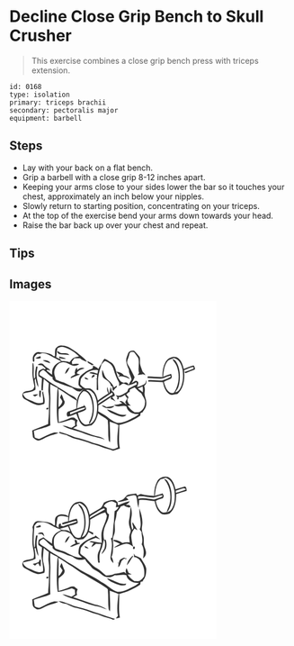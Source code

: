 # Decline Close Grip Bench to Skull Crusher
> This exercise combines a close grip bench press with triceps extension.

``` 
id: 0168 
type: isolation 
primary: triceps brachii 
secondary: pectoralis major 
equipment: barbell 
``` 

## Steps

 - Lay with your back on a flat bench.
 - Grip a barbell with a close grip 8-12 inches apart.
 - Keeping your arms close to your sides lower the bar so it touches your chest, approximately an inch below your nipples.
 - Slowly return to starting position, concentrating on your triceps.
 - At the top of the exercise bend your arms down towards your head.
 - Raise the bar back up over your chest and repeat.

## Tips


## Images

<svg width="368" height="300" viewBox="0 0 276 225" xmlns="http://www.w3.org/2000/svg"><g fill="#FFF"><path d="M0 0h276v225H0V0m61.32 64.08c-.91 3.15-.36 6.51-.54 9.76-.5-.05-1.49-.14-1.98-.18-4.78-5.15-12.53-4.01-18.84-5.23-4.99-1.05-8.89 4.01-8.85 8.57.24 1.49-.57 4.12 1.65 4.22 1.49-1.7-.78-5.36 1.22-7.23 1.03-1.13 2.17-2.16 3.27-3.23 1.02.06 2.05.12 3.07.17 3.65-2.4 8.21-.88 11.79.86 5.64 3.08 11.31 6.13 17.1 8.91-4.17 1.54-8.28 3.94-10.49 7.95-1.96 2.89-1.76 6.51-1.86 9.85-2.54-1.8-4.96-3.75-7.44-5.63.56-.39 1.11-.76 1.67-1.14.85.35 2.54 1.04 3.38 1.38-1.12-3.06-4.65-3.71-6.74-5.88-1.77-1.42-3.05-4.08-5.69-3.69-1.66-.22-3.01.81-4.23 1.76 1.76.24 3.54.34 5.3.61 1.94 1.22 3.51 2.95 5.37 4.28-.5.35-1.01.69-1.52 1.03-1.84-1.93-3.99.35-5.85.92-3.17 1.27-2.7 5.32-2.4 8.06 1.42 1.23 3.1 2.1 4.7 3.08-.23 5.17-.89 10.32-.69 15.51.46.18 1.4.54 1.86.71.41-5.11.49-10.26 1.25-15.35 2.24 1.81 4.37 3.74 6.69 5.45-.16 4.75-1.03 9.56-.07 14.28 1.03 6.29.1 12.66.18 18.98.64 7.09-.87 14.13-.91 21.22-7.02 3.11-14.32 5.52-21.34 8.63.26 3.04.45 6.09.99 9.1 1.7 2.01 4.08 3.44 6.51 4.39 5.17-.4 9.24-4.02 14.01-5.66 4.46-1.9 9.38-2.46 13.73-4.67-1.9-.26-3.82-.53-5.75-.49-6.75 1.7-12.77 5.36-19.06 8.21-2.41 1-4.76-.76-7.01-1.44-.52-2.97-.9-5.96-1.24-8.94 7.16-2.96 15.04-3.88 22-7.35-.62-11.96-.27-23.95.13-35.92-.14-6.3-.58-12.61-.17-18.92 3.26 1.94 6.65 3.65 10.11 5.2-.46 2.25-.86 4.53-.87 6.85-.5 13.17-1.32 26.49.74 39.56 5.96-.28 11.49-2.51 17.13-4.21 1.98-.8 3.81.65 5.64 1.21.13 2.12.3 4.24.5 6.35-1.61 1.13-3.26 2.19-4.92 3.23-4.07-.95-7.9-3.07-12.15-3.08 9.27 5.63 20.29 6.8 30.16 11.03 8.58 3.49 17.87 4.49 26.5 7.78-4.99-4.75-12.28-4.38-18.32-6.84-7.92-2.96-16.02-5.39-23.93-8.37 1.74-.98 3.47-2 5.23-2.96-1.17-2.6-.52-5.22.74-7.62-1.59-1.09-3.15-2.21-4.59-3.49-1.76-.15-3.63-.62-5.25.36-5 2.25-10.14 4.18-15.46 5.52-.16-5.74-.64-11.55.01-17.27 3.27-2.63 8.23-5.27 7.94-10.12-2.04-3.04-2.26-6.83-4.29-9.82a147.8 147.8 0 0 0-1.97 4.47c1.14 1.68 2.41 3.31 3.19 5.2-.6 3.12-2.76 5.59-5.13 7.58-.34-8.15.7-16.33-.34-24.44 8.51 4.85 16.27 10.88 24.77 15.75-.36 3.52-.64 7.06-.53 10.61-3.81 1.64-7.73 3-11.68 4.26-1.6 1.84-1.68 4.79.08 6.57 3.95-.87 7.69-2.5 11.43-4.01 2.36 5.47 3.59 11.99 8.91 15.54 3.34 2.61 7.44.34 11.12.16 5.2-3.88 7.63-10.06 8.97-16.19 3.91 3.66 9.36 5.26 12.95 9.26 1.07 8.95.09 18.02 1.28 26.96.43.63 1.3 1.9 1.73 2.54.68-9.22-.37-18.48-.36-27.71 3.83 1.63 7.95 2.56 11.6 4.61-.85 9.86-2.49 19.82-.65 29.67-2.25.77-4.37 2.51-6.81 2.38-8.82-2.13-17-6.27-25.9-8.11-8.07-3.2-16.4-5.8-24.89-7.68-6.69-2.67-13.45-5.28-20.43-7.12-.12.36-.37 1.09-.49 1.45 3.19.95 6.34 2.13 9.65 2.55 3.39 1.75 6.84 3.42 10.43 4.7 8.15 1.87 16.27 4.04 23.99 7.29 4.03 1.21 8.24 1.91 12.05 3.76 5.09 2.43 10.96 2.67 15.93 5.37 2.96-1.24 6.1-1.96 9.11-3.06-2.24-10.29-.46-20.81-.95-31.23 9.94-2.57 19.57-6.63 28.04-12.47.17-1.22.34-2.43.53-3.64 1.28-.39 2.56-.77 3.85-1.14-.3-.08-.91-.25-1.22-.34 3.08-3.19 5.28-7.36 4.98-11.91.44-4.84-3.13-9.04-2.26-13.89.45-2.98.55-6.03-.68-8.86 2.9-1.56 3.4-4.58 3.14-7.61-.92 1.75-.74 4.42-2.82 5.32-3.06 1.69-6.28 3.23-9.75 3.88.58-2.29 3.18-5.77.46-7.58-2.58-2.24-5.26 1.33-7.62 2.3 1.58-2.45 2.74-5.13 3.92-7.79-2.43-4.8-4.67-9.7-7.49-14.29-1.13-2-2.8-3.99-2.47-6.45.39-2.74 1.74-5.23 2.42-7.9.62-1.67.59-3.93 2.4-4.85 1.81-.08 4.3-.71 5.29 1.33 1.44 2.24 3.21 4.25 4.61 6.5 2.38 6.5-.89 13.56 1.19 20.06-.61.81-1.23 1.61-1.79 2.46 2.33.29 4.63-.31 6.9-.81 1.11.43 2.23.84 3.36 1.24-.83-1.8-2.17-3.25-3.68-4.5-1.32-4.46-3.88-8.7-3.54-13.49-.13-2.36.49-5.11-1.18-7.09-2.04-2.59-4.16-5.16-6.55-7.44-3.1-.32-6.97.32-8.19 3.65-1.26 3.72-3.46 7.64-2.22 11.66.39 3.58 1.94 6.85 3.34 10.13-.32 4.72 3.04 8.54 3.48 13.15-1.47 2.54-2.99 5.04-4.49 7.55 3.88-.77 7.61-2.18 11-4.22.16.96.33 1.93.49 2.9-3.71 1.74-7.31 3.73-11.04 5.42-.89 1.73-1.06 4.17-3.03 5.07-4.32 2.24-8.75 6.31-13.92 3.81.7.95 1.41 1.89 2.13 2.84-.07.71-.2 2.13-.27 2.85 1.88.08 2.48-.9 1.79-2.93 3.23.22 5.99-1.47 8.57-3.19.74 1.73 1.89 3.21 3.28 4.47-1.06 1.7-2 3.47-2.89 5.26.55 1.16 1.09 2.33 1.63 3.5-2.87-1.98-5.25-5.96-9.29-4.58 1.21.93 2.46 1.82 3.73 2.69-3.57 1.18-7.22 2.1-11 2.11 4.59 4.54 11.09-.7 16.45 1.93 1.5 7.45 9.62 11.05 16.62 10.09-4.16 4.27-10.11 5.89-15.1 8.94-4.56 1.77-9.58 3.75-14.53 2.79-4.79-1.98-9.23-4.87-13.11-8.31-3.46-2.87-7.76-4.43-11.45-6.97.14-2.59.23-5.18.3-7.76 5.66-3.58 11.24-7.29 16.8-11.01-.11.62-.32 1.85-.43 2.46 2.46.45 4.47 1.91 6.48 3.29-1.53-1.94-3.11-3.82-4.63-5.75 1.23-.69 2.49-1.35 3.67-2.14-.52-2.53-1.57-5.03-4.15-6-.43-1.9-.89-3.79-1.4-5.66-.67 2.97-1.08 6.02-2.19 8.88-.83-2.85-1.54-5.75-2.25-8.63-1.12 2.95.04 5.87 1.28 8.57-4.85 2.87-9.43 6.17-14.03 9.42-1.18-6.23-3.98-12.72-9.83-15.85-2.37-.76-4.91.11-7.29-.45-1.13-.61-2.18-1.36-3.26-2.05-1.03-.96-2.14-1.85-3-2.97-.29-2.46.48-4.89.72-7.32 4.88-7.69 13.59-13.34 22.98-11.7-.26 1.49-.52 2.97-.76 4.46-3.46-.6-7.79-3.45-10.88-.78 3.36.97 6.82 1.58 10.25 2.24 0 1.8-.03 3.59-.04 5.39-.52.05-1.57.16-2.09.22l1.85.36c-.1 4.75 0 9.51-.17 14.26l1.99.48c.27-6-.84-12.03.25-17.98.52-5.61 2.68-10.78 4.09-16.17 1.62-1.61 2.85-4.27 5.26-4.63 4.87 1.72 9.62 5.44 10.87 10.67 1.83 5.94 3.89 11.87 6.96 17.31 1.16 1.51.33 3.45.41 5.16 1.54-1.08 3.04-2.24 4.74-3.07 2.79-.99 4.87 1.98 7.6 1.91.86-3.22-3.86-4.36-6.03-2.89-2.35-.81-4.8-1.84-5.85-4.29-4.42-5.92-3.54-14.04-7.92-19.97-1.68-2.71-4.89-3.68-7.3-5.56-1.39-1.16-3.06-1.85-4.77-2.35-2.43 2.6-3.22 6.18-5.42 8.94-1.02 1.4-1.79 2.97-2.56 4.52-2.06-2.02-4.71-3.18-7.29-4.38.17 1.92-.08 4.22-2.35 4.67-5.24 1.47-9.53 4.92-13.62 8.37-2.89 2.75-3.05 6.98-3.33 10.69-.58 3.27 2.72 4.89 4.7 6.79-9.09 1.28-16.47-4.77-24.36-8.09-3.68-.9-7.19-2.31-10.63-3.88-.72-3.3-2.31-6.48-2.11-9.92.56-6.58 5.91-14.37 13.3-12.98 4.79.32 8.34 4.21 13.08 4.68 2.5.03 4.8-1.07 7-2.12-3.01-1.45-6.29.17-9.45-.15l-.42-3.27c1.17-1.52 2.35-3.04 3.51-4.57 2.47-.04 4.93-.04 7.4.01 2.53 2.56 6.03 3.55 9.3 4.76-3.29-5.24-8.94-8.2-13.31-12.4-6.13-4.12-12.26-9.56-20.15-9.3-3.59-.57-6.76 1.71-8.72 4.5M34.75 76.04c2.24 1.42 4.79 1.1 7.11.03-.13-.58-.39-1.76-.51-2.35-2.16.89-4.39 1.57-6.6 2.32m173.69 5.42c-3.35 6.13-4.54 13.28-4.17 20.22-6.54-.08-13.06-.7-19.59-.92-.11.49-.33 1.47-.43 1.96 5.6.46 11.22.7 16.84.96 5.01.48 8.93-3.87 13.87-3.82l.54 1.29c-3.63 2.27-7.69 3.84-11.78 5.03-6.12-.08-12.24-1.07-18.38-.52l-.08 2.02c6.57-.45 13.1.63 19.67.67 1.02 6.12 3.33 12.69 8.85 16.15 3.32 1.75 6.99-.35 10.45-.45 8.74-7.9 9.99-20.52 8.8-31.57 3.93-1.53 7.69-3.66 11.88-4.41 1.22.15 1.28 2.68-.1 2.65-3.73 1.59-7.58 2.87-11.39 4.24.58.49 1.15.98 1.74 1.46 4.07-1.97 8.39-3.34 12.53-5.13-.24-1.85-.49-3.81-1.84-5.23-4.59.84-8.78 3.09-13.15 4.68-1.65-5.93-3.59-13.16-9.85-15.75-5.42-1.5-11.79 1.51-14.41 6.47M44.57 79.32c3.04 1.94 6.62 2.71 10 3.83-1.51-3.93-6.39-4.42-10-3.83m66 7.86c-.09-.42-.26-1.26-.34-1.68.66-.07 1.99-.23 2.65-.3-2.74-1.94-5.7-3.57-8.79-4.87 0 3.93 5.48 3.35 6.48 6.85m-79.71-4.23c-.12 3.73.02 7.46-.16 11.19-.37 6.77 1.39 13.4 2.69 19.99-.83 1.5-1.1 3.63-2.93 4.28-3.36 2.02-7.73.84-10.94 3.12-3.61 1.78-2.69 7.79.65 9.37 5.18 2.8 10.26 5.93 15.95 7.59 3.5.97 7.05-.18 10.39-1.18 1.86-5.73-1.23-11.32-1.56-17.02-.46.69-.91 1.39-1.35 2.09 1.35 4.24 1.41 8.68 1.23 13.08-6.8 2.99-13.2-1.91-19.43-4.08-3.63-1.29-6.37-4.12-7.43-7.85 5.59-1.54 11.68-1.75 16.67-5 .56-4.35-.68-8.65-.97-12.97.35-.86.75-1.7 1.2-2.52.46 4.25 1.65 8.41 3.84 12.11-.19-4.82-2.1-9.38-2.24-14.2-.6-4.52.5-8.98 1.05-13.44-.48 0-1.45-.01-1.93-.01-.82 4.67-1.91 9.4-1.06 14.16-.49.72-.99 1.43-1.49 2.14-1.78-6.78.35-13.86-1.18-20.59-.25-.07-.75-.19-1-.26M74.2 97.27c3.38-1.61 4.74-5.65 6.24-8.83-3.63 1.54-5.42 5.19-6.24 8.83m16.39-4.94c-.11-.81-.32-2.43-.42-3.23-2.36 1.62-2.46 4.7-3.13 7.21.19.23.59.7.78.94-.9 2.65-5.84 2.35-6.15 5.87 4.22-1.82 8.42-3.64 12.8-5.06-1.53-.51-3.09-.92-4.63-1.37 1.44-4.45 6.56-5.64 10.56-6.78-3.39-1.6-7.41-.33-9.81 2.42m33.23-.38c-.1 4.02-.89 9.54 3.27 11.91 3.73 2.3 7.85 5.1 8.49 9.83.49.12 1.47.37 1.95.49-.14 2.1-.17 4.26 1.05 6.07 1.07-2.12 2.75-3.78 4.61-5.22.05-.49.16-1.48.22-1.97-1.36.77-2.7 1.58-4.02 2.42-1.74-6.81-9.19-9.59-12.27-15.55-1.12-2.66-1.94-5.44-3.3-7.98m18.87 2.09c1.05 1.99 2.72 3.49 4.57 4.71-.79.81-1.58 1.63-2.36 2.45 5.48-1.91 10.71.86 15.7 2.8-1.53-3.01-4.74-3.99-7.8-4.64-2.01-3.62-6.49-4.3-10.11-5.32m-32.96 8.93c1.21-1.31 4.32-1.8 4.11-3.84-2.54-1.88-4.14 1.71-4.11 3.84m-9.23-1.2c-.15 3.02 2.83 2.91 4.97 3.22-.93-2.02-3.08-2.54-4.97-3.22m-60.67 18.07c.37 3.01-1.2 6.96 1.53 9.19.42-3.09.48-6.22.79-9.32-.77.04-1.54.08-2.32.13m-8.73 5.58c.98.72 1.95 1.44 2.93 2.16 1.46-1.02 2.9-2.07 4.31-3.16-2.45-.03-4.88.32-7.24 1m91.91 13.91c1.77 1.4 3.56 3.08 5.93 3.3 3.81.68 8.73 1.06 11.06-2.75-3.57.59-7.12 1.33-10.72 1.67-1.79-1.49-3.95-2.24-6.27-2.22m-73.82 4.47c0 1.76 2.74 1 2.85-.36.04-1.82-2.74-.98-2.85.36m81.04.76c3.32 4.7 9.22 6.02 14.2 8.22 3.72 1.55 8.81 2.62 11.78-.92-3.56-.03-7.24.22-10.61-1.15-5.17-1.93-9.9-5.01-15.37-6.15z"/><path d="M64.14 63.27c2.7-1.69 6-2.47 9.08-1.39 7.39 2.31 14.21 6.53 19.6 12.09-3.33.98-7.49 1.1-9.71 4.15-1.01 1.18-1.96 2.4-2.9 3.62-3.4-1.17-6.98-1.49-10.56-1.44-.96-1.36-1.95-2.7-2.95-4.02 2.92.63 5.89 1.3 8.91.97-2.96-1.42-6.13-2.34-9.36-2.91.15.76.44 2.28.59 3.04-1.48-.76-2.97-1.5-4.47-2.23 1.02-3.91.41-8.06 1.77-11.88m.03 3.86c-1.07 1.56.95 2.82 1.98 3.75 4.5 1.2 9.29.41 13.87 1.28-2.84-3.58-7.51-1.93-11.42-2.67-1.71-.31-2.68-2.29-4.43-2.36zM210.74 80.82c1.98-2.92 5.79-3.15 8.69-4.71 7.38 1.6 10.5 9.22 11.66 15.9 1.05 7.1.9 14.57-1.63 21.36-1.51 3.71-3.78 7.79-8.13 8.54.34-.58 1.01-1.75 1.35-2.34 3.56-3.88 4.1-9.51 4.64-14.53.58-8.51-.36-17.65-5.46-24.77-.98-1.55-2.75-2.19-4.37-2.82 1.59 3.57 4.73 6.22 5.95 9.99 4.03 10.98 2.98 23.81-3.07 33.86-1.19 2.22-4.4 1.67-6.27.69-4.85-3.04-6.57-8.86-7.99-14.05 3.01-1.89 6.45-2.85 9.6-4.44 1.76-1.81.79-4.25.03-6.27-3.61 1.13-7.13 2.54-10.63 3.97.78-6.98 1.21-14.56 5.63-20.38zM40.28 98.92c-.97-3.63 2.04-5.56 4.83-7.01 4.66 2.59 7.31 7.98 12.53 9.93-.02.54-.08 1.61-.1 2.15 2.53 4.13 7.5 4.94 11.58 6.78 4.97 1.69 9.88 3.55 14.9 5.03 3.14 2.54 6.46 5.55 10.87 4.73 1.31-1.03 2.65-2.03 4.05-2.95-4.28 4.09-7.91 9.07-8.58 15.14-1.79-5.42-8.27-6.44-12.44-9.52-8.82-6.42-18.84-10.96-27.5-17.59-3.14-2.58-6.65-4.64-10.14-6.69zM160.74 118.3c2.12-1 4.18-2.11 6.38-2.93 2.4 2.13 4.26 4.87 7.03 6.58.94.64 2.01 1.23 2.47 2.34 1.75 3.8 5.23 7.17 4.26 11.72.06 5.3-3.12 10.08-7.85 12.34-1.98.23-3.97.09-5.95.06-3.86-2.14-6.91-5.25-9.38-8.87 1.47.05 2.95.08 4.43.1-2.76-1.68-4.61-4.26-4.82-7.55.57-1.25 1.13-2.49 1.67-3.75-1.01-1.23-2.02-2.47-3.02-3.7 1.37-1.18 2.72-2.38 4.09-3.55.04.46.13 1.38.17 1.83.15-1.54.32-3.08.52-4.62zM171.43 116.84c2.11-.92 4.19-1.91 6.27-2.92.47 2.62.53 5.28.28 7.92-2.12-1.75-4.35-3.37-6.55-5zM102.21 118.94c4.17-1.98 8.3 2.05 10.65 5.17 4.45 7.71 4.98 17.2 3.47 25.82-1.06 5.83-3.61 12.46-9.81 14.44 6.1-8.02 6.89-18.74 5.6-28.39-1.13-6.54-3.22-14.17-9.91-17.04z"/><path d="M98.45 120.56c3.82-1.13 7.18 3.02 8.89 6.05 5.15 10.82 5.13 24.48-.93 34.94.03.61.09 1.81.11 2.42-2.4.41-5.18 1.65-7.36-.11-4.75-3.24-6.74-9.2-7.67-14.63 3.57-1.16 7.51-2 10.49-4.37 1.12-3.13-1.62-5.47-3.73-7.26l1.68 2.04c-3.24 1.17-6.44 2.48-9.67 3.69 1.02-7.97 1.47-17.25 8.19-22.77zM122.82 131.77c4.84-3.23 9.57-6.61 14.48-9.73l.45 2.88c-6.64 3.93-13.04 8.26-19.49 12.5-.48-3.08 2.55-4.16 4.56-5.65z"/><path d="M80.89 148.68c6.96-1.89 13.34-5.85 20.57-6.62-.8 1.25-1.87 2.31-3.33 2.72-5.68 2.12-11.43 4.1-16.89 6.79-.08-.73-.26-2.17-.35-2.89z"/></g><g fill="#333"><path d="M61.32 64.08c1.96-2.79 5.13-5.07 8.72-4.5 7.89-.26 14.02 5.18 20.15 9.3 4.37 4.2 10.02 7.16 13.31 12.4-3.27-1.21-6.77-2.2-9.3-4.76-2.47-.05-4.93-.05-7.4-.01-1.16 1.53-2.34 3.05-3.51 4.57l.42 3.27c3.16.32 6.44-1.3 9.45.15-2.2 1.05-4.5 2.15-7 2.12-4.74-.47-8.29-4.36-13.08-4.68-7.39-1.39-12.74 6.4-13.3 12.98-.2 3.44 1.39 6.62 2.11 9.92 3.44 1.57 6.95 2.98 10.63 3.88 7.89 3.32 15.27 9.37 24.36 8.09-1.98-1.9-5.28-3.52-4.7-6.79.28-3.71.44-7.94 3.33-10.69 4.09-3.45 8.38-6.9 13.62-8.37 2.27-.45 2.52-2.75 2.35-4.67 2.58 1.2 5.23 2.36 7.29 4.38.77-1.55 1.54-3.12 2.56-4.52 2.2-2.76 2.99-6.34 5.42-8.94 1.71.5 3.38 1.19 4.77 2.35 2.41 1.88 5.62 2.85 7.3 5.56 4.38 5.93 3.5 14.05 7.92 19.97 1.05 2.45 3.5 3.48 5.85 4.29 2.17-1.47 6.89-.33 6.03 2.89-2.73.07-4.81-2.9-7.6-1.91-1.7.83-3.2 1.99-4.74 3.07-.08-1.71.75-3.65-.41-5.16-3.07-5.44-5.13-11.37-6.96-17.31-1.25-5.23-6-8.95-10.87-10.67-2.41.36-3.64 3.02-5.26 4.63-1.41 5.39-3.57 10.56-4.09 16.17-1.09 5.95.02 11.98-.25 17.98l-1.99-.48c.17-4.75.07-9.51.17-14.26l-1.85-.36c.52-.06 1.57-.17 2.09-.22.01-1.8.04-3.59.04-5.39-3.43-.66-6.89-1.27-10.25-2.24 3.09-2.67 7.42.18 10.88.78.24-1.49.5-2.97.76-4.46-9.39-1.64-18.1 4.01-22.98 11.7-.24 2.43-1.01 4.86-.72 7.32.86 1.12 1.97 2.01 3 2.97 1.08.69 2.13 1.44 3.26 2.05 2.38.56 4.92-.31 7.29.45 5.85 3.13 8.65 9.62 9.83 15.85 4.6-3.25 9.18-6.55 14.03-9.42-1.24-2.7-2.4-5.62-1.28-8.57.71 2.88 1.42 5.78 2.25 8.63 1.11-2.86 1.52-5.91 2.19-8.88.51 1.87.97 3.76 1.4 5.66 2.58.97 3.63 3.47 4.15 6-1.18.79-2.44 1.45-3.67 2.14 1.52 1.93 3.1 3.81 4.63 5.75-2.01-1.38-4.02-2.84-6.48-3.29.11-.61.32-1.84.43-2.46-5.56 3.72-11.14 7.43-16.8 11.01-.07 2.58-.16 5.17-.3 7.76 3.69 2.54 7.99 4.1 11.45 6.97 3.88 3.44 8.32 6.33 13.11 8.31 4.95.96 9.97-1.02 14.53-2.79 4.99-3.05 10.94-4.67 15.1-8.94-7 .96-15.12-2.64-16.62-10.09-5.36-2.63-11.86 2.61-16.45-1.93 3.78-.01 7.43-.93 11-2.11a84.18 84.18 0 0 1-3.73-2.69c4.04-1.38 6.42 2.6 9.29 4.58-.54-1.17-1.08-2.34-1.63-3.5.89-1.79 1.83-3.56 2.89-5.26-1.39-1.26-2.54-2.74-3.28-4.47-2.58 1.72-5.34 3.41-8.57 3.19.69 2.03.09 3.01-1.79 2.93.07-.72.2-2.14.27-2.85-.72-.95-1.43-1.89-2.13-2.84 5.17 2.5 9.6-1.57 13.92-3.81 1.97-.9 2.14-3.34 3.03-5.07 3.73-1.69 7.33-3.68 11.04-5.42-.16-.97-.33-1.94-.49-2.9-3.39 2.04-7.12 3.45-11 4.22 1.5-2.51 3.02-5.01 4.49-7.55-.44-4.61-3.8-8.43-3.48-13.15-1.4-3.28-2.95-6.55-3.34-10.13-1.24-4.02.96-7.94 2.22-11.66 1.22-3.33 5.09-3.97 8.19-3.65 2.39 2.28 4.51 4.85 6.55 7.44 1.67 1.98 1.05 4.73 1.18 7.09-.34 4.79 2.22 9.03 3.54 13.49 1.51 1.25 2.85 2.7 3.68 4.5-1.13-.4-2.25-.81-3.36-1.24-2.27.5-4.57 1.1-6.9.81.56-.85 1.18-1.65 1.79-2.46-2.08-6.5 1.19-13.56-1.19-20.06-1.4-2.25-3.17-4.26-4.61-6.5-.99-2.04-3.48-1.41-5.29-1.33-1.81.92-1.78 3.18-2.4 4.85-.68 2.67-2.03 5.16-2.42 7.9-.33 2.46 1.34 4.45 2.47 6.45 2.82 4.59 5.06 9.49 7.49 14.29-1.18 2.66-2.34 5.34-3.92 7.79 2.36-.97 5.04-4.54 7.62-2.3 2.72 1.81.12 5.29-.46 7.58 3.47-.65 6.69-2.19 9.75-3.88 2.08-.9 1.9-3.57 2.82-5.32.26 3.03-.24 6.05-3.14 7.61 1.23 2.83 1.13 5.88.68 8.86-.87 4.85 2.7 9.05 2.26 13.89.3 4.55-1.9 8.72-4.98 11.91.31.09.92.26 1.22.34-1.29.37-2.57.75-3.85 1.14-.19 1.21-.36 2.42-.53 3.64-8.47 5.84-18.1 9.9-28.04 12.47.49 10.42-1.29 20.94.95 31.23-3.01 1.1-6.15 1.82-9.11 3.06-4.97-2.7-10.84-2.94-15.93-5.37-3.81-1.85-8.02-2.55-12.05-3.76-7.72-3.25-15.84-5.42-23.99-7.29-3.59-1.28-7.04-2.95-10.43-4.7-3.31-.42-6.46-1.6-9.65-2.55.12-.36.37-1.09.49-1.45 6.98 1.84 13.74 4.45 20.43 7.12 8.49 1.88 16.82 4.48 24.89 7.68 8.9 1.84 17.08 5.98 25.9 8.11 2.44.13 4.56-1.61 6.81-2.38-1.84-9.85-.2-19.81.65-29.67-3.65-2.05-7.77-2.98-11.6-4.61-.01 9.23 1.04 18.49.36 27.71-.43-.64-1.3-1.91-1.73-2.54-1.19-8.94-.21-18.01-1.28-26.96-3.59-4-9.04-5.6-12.95-9.26-1.34 6.13-3.77 12.31-8.97 16.19-3.68.18-7.78 2.45-11.12-.16-5.32-3.55-6.55-10.07-8.91-15.54-3.74 1.51-7.48 3.14-11.43 4.01-1.76-1.78-1.68-4.73-.08-6.57 3.95-1.26 7.87-2.62 11.68-4.26-.11-3.55.17-7.09.53-10.61-8.5-4.87-16.26-10.9-24.77-15.75 1.04 8.11 0 16.29.34 24.44 2.37-1.99 4.53-4.46 5.13-7.58-.78-1.89-2.05-3.52-3.19-5.2.63-1.5 1.29-2.99 1.97-4.47 2.03 2.99 2.25 6.78 4.29 9.82.29 4.85-4.67 7.49-7.94 10.12-.65 5.72-.17 11.53-.01 17.27 5.32-1.34 10.46-3.27 15.46-5.52 1.62-.98 3.49-.51 5.25-.36 1.44 1.28 3 2.4 4.59 3.49-1.26 2.4-1.91 5.02-.74 7.62-1.76.96-3.49 1.98-5.23 2.96 7.91 2.98 16.01 5.41 23.93 8.37 6.04 2.46 13.33 2.09 18.32 6.84-8.63-3.29-17.92-4.29-26.5-7.78-9.87-4.23-20.89-5.4-30.16-11.03 4.25.01 8.08 2.13 12.15 3.08 1.66-1.04 3.31-2.1 4.92-3.23-.2-2.11-.37-4.23-.5-6.35-1.83-.56-3.66-2.01-5.64-1.21-5.64 1.7-11.17 3.93-17.13 4.21-2.06-13.07-1.24-26.39-.74-39.56.01-2.32.41-4.6.87-6.85-3.46-1.55-6.85-3.26-10.11-5.2-.41 6.31.03 12.62.17 18.92-.4 11.97-.75 23.96-.13 35.92-6.96 3.47-14.84 4.39-22 7.35.34 2.98.72 5.97 1.24 8.94 2.25.68 4.6 2.44 7.01 1.44 6.29-2.85 12.31-6.51 19.06-8.21 1.93-.04 3.85.23 5.75.49-4.35 2.21-9.27 2.77-13.73 4.67-4.77 1.64-8.84 5.26-14.01 5.66-2.43-.95-4.81-2.38-6.51-4.39-.54-3.01-.73-6.06-.99-9.1 7.02-3.11 14.32-5.52 21.34-8.63.04-7.09 1.55-14.13.91-21.22-.08-6.32.85-12.69-.18-18.98-.96-4.72-.09-9.53.07-14.28-2.32-1.71-4.45-3.64-6.69-5.45-.76 5.09-.84 10.24-1.25 15.35-.46-.17-1.4-.53-1.86-.71-.2-5.19.46-10.34.69-15.51-1.6-.98-3.28-1.85-4.7-3.08-.3-2.74-.77-6.79 2.4-8.06 1.86-.57 4.01-2.85 5.85-.92.51-.34 1.02-.68 1.52-1.03-1.86-1.33-3.43-3.06-5.37-4.28-1.76-.27-3.54-.37-5.3-.61 1.22-.95 2.57-1.98 4.23-1.76 2.64-.39 3.92 2.27 5.69 3.69 2.09 2.17 5.62 2.82 6.74 5.88-.84-.34-2.53-1.03-3.38-1.38-.56.38-1.11.75-1.67 1.14 2.48 1.88 4.9 3.83 7.44 5.63.1-3.34-.1-6.96 1.86-9.85 2.21-4.01 6.32-6.41 10.49-7.95-5.79-2.78-11.46-5.83-17.1-8.91-3.58-1.74-8.14-3.26-11.79-.86-1.02-.05-2.05-.11-3.07-.17-1.1 1.07-2.24 2.1-3.27 3.23-2 1.87.27 5.53-1.22 7.23-2.22-.1-1.41-2.73-1.65-4.22-.04-4.56 3.86-9.62 8.85-8.57 6.31 1.22 14.06.08 18.84 5.23.49.04 1.48.13 1.98.18.18-3.25-.37-6.61.54-9.76m2.82-.81c-1.36 3.82-.75 7.97-1.77 11.88 1.5.73 2.99 1.47 4.47 2.23-.15-.76-.44-2.28-.59-3.04 3.23.57 6.4 1.49 9.36 2.91-3.02.33-5.99-.34-8.91-.97 1 1.32 1.99 2.66 2.95 4.02 3.58-.05 7.16.27 10.56 1.44.94-1.22 1.89-2.44 2.9-3.62 2.22-3.05 6.38-3.17 9.71-4.15-5.39-5.56-12.21-9.78-19.6-12.09-3.08-1.08-6.38-.3-9.08 1.39M40.28 98.92c3.49 2.05 7 4.11 10.14 6.69 8.66 6.63 18.68 11.17 27.5 17.59 4.17 3.08 10.65 4.1 12.44 9.52.67-6.07 4.3-11.05 8.58-15.14-1.4.92-2.74 1.92-4.05 2.95-4.41.82-7.73-2.19-10.87-4.73-5.02-1.48-9.93-3.34-14.9-5.03-4.08-1.84-9.05-2.65-11.58-6.78.02-.54.08-1.61.1-2.15-5.22-1.95-7.87-7.34-12.53-9.93-2.79 1.45-5.8 3.38-4.83 7.01m120.46 19.38c-.2 1.54-.37 3.08-.52 4.62-.04-.45-.13-1.37-.17-1.83-1.37 1.17-2.72 2.37-4.09 3.55 1 1.23 2.01 2.47 3.02 3.7-.54 1.26-1.1 2.5-1.67 3.75.21 3.29 2.06 5.87 4.82 7.55-1.48-.02-2.96-.05-4.43-.1 2.47 3.62 5.52 6.73 9.38 8.87 1.98.03 3.97.17 5.95-.06 4.73-2.26 7.91-7.04 7.85-12.34.97-4.55-2.51-7.92-4.26-11.72-.46-1.11-1.53-1.7-2.47-2.34-2.77-1.71-4.63-4.45-7.03-6.58-2.2.82-4.26 1.93-6.38 2.93m10.69-1.46c2.2 1.63 4.43 3.25 6.55 5 .25-2.64.19-5.3-.28-7.92-2.08 1.01-4.16 2-6.27 2.92m-69.22 2.1c6.69 2.87 8.78 10.5 9.91 17.04 1.29 9.65.5 20.37-5.6 28.39 6.2-1.98 8.75-8.61 9.81-14.44 1.51-8.62.98-18.11-3.47-25.82-2.35-3.12-6.48-7.15-10.65-5.17m-3.76 1.62c-6.72 5.52-7.17 14.8-8.19 22.77 3.23-1.21 6.43-2.52 9.67-3.69l-1.68-2.04c2.11 1.79 4.85 4.13 3.73 7.26-2.98 2.37-6.92 3.21-10.49 4.37.93 5.43 2.92 11.39 7.67 14.63 2.18 1.76 4.96.52 7.36.11-.02-.61-.08-1.81-.11-2.42 6.06-10.46 6.08-24.12.93-34.94-1.71-3.03-5.07-7.18-8.89-6.05m24.37 11.21c-2.01 1.49-5.04 2.57-4.56 5.65 6.45-4.24 12.85-8.57 19.49-12.5l-.45-2.88c-4.91 3.12-9.64 6.5-14.48 9.73m-41.93 16.91c.09.72.27 2.16.35 2.89 5.46-2.69 11.21-4.67 16.89-6.79 1.46-.41 2.53-1.47 3.33-2.72-7.23.77-13.61 4.73-20.57 6.62z"/><path d="M64.17 67.13c1.75.07 2.72 2.05 4.43 2.36 3.91.74 8.58-.91 11.42 2.67-4.58-.87-9.37-.08-13.87-1.28-1.03-.93-3.05-2.19-1.98-3.75zM34.75 76.04c2.21-.75 4.44-1.43 6.6-2.32.12.59.38 1.77.51 2.35-2.32 1.07-4.87 1.39-7.11-.03zM208.44 81.46c2.62-4.96 8.99-7.97 14.41-6.47 6.26 2.59 8.2 9.82 9.85 15.75 4.37-1.59 8.56-3.84 13.15-4.68 1.35 1.42 1.6 3.38 1.84 5.23-4.14 1.79-8.46 3.16-12.53 5.13-.59-.48-1.16-.97-1.74-1.46 3.81-1.37 7.66-2.65 11.39-4.24 1.38.03 1.32-2.5.1-2.65-4.19.75-7.95 2.88-11.88 4.41 1.19 11.05-.06 23.67-8.8 31.57-3.46.1-7.13 2.2-10.45.45-5.52-3.46-7.83-10.03-8.85-16.15-6.57-.04-13.1-1.12-19.67-.67l.08-2.02c6.14-.55 12.26.44 18.38.52 4.09-1.19 8.15-2.76 11.78-5.03l-.54-1.29c-4.94-.05-8.86 4.3-13.87 3.82-5.62-.26-11.24-.5-16.84-.96.1-.49.32-1.47.43-1.96 6.53.22 13.05.84 19.59.92-.37-6.94.82-14.09 4.17-20.22m2.3-.64c-4.42 5.82-4.85 13.4-5.63 20.38 3.5-1.43 7.02-2.84 10.63-3.97.76 2.02 1.73 4.46-.03 6.27-3.15 1.59-6.59 2.55-9.6 4.44 1.42 5.19 3.14 11.01 7.99 14.05 1.87.98 5.08 1.53 6.27-.69 6.05-10.05 7.1-22.88 3.07-33.86-1.22-3.77-4.36-6.42-5.95-9.99 1.62.63 3.39 1.27 4.37 2.82 5.1 7.12 6.04 16.26 5.46 24.77-.54 5.02-1.08 10.65-4.64 14.53-.34.59-1.01 1.76-1.35 2.34 4.35-.75 6.62-4.83 8.13-8.54 2.53-6.79 2.68-14.26 1.63-21.36-1.16-6.68-4.28-14.3-11.66-15.9-2.9 1.56-6.71 1.79-8.69 4.71zM44.57 79.32c3.61-.59 8.49-.1 10 3.83-3.38-1.12-6.96-1.89-10-3.83zM110.57 87.18c-1-3.5-6.48-2.92-6.48-6.85 3.09 1.3 6.05 2.93 8.79 4.87-.66.07-1.99.23-2.65.3.08.42.25 1.26.34 1.68zM30.86 82.95c.25.07.75.19 1 .26 1.53 6.73-.6 13.81 1.18 20.59.5-.71 1-1.42 1.49-2.14-.85-4.76.24-9.49 1.06-14.16.48 0 1.45.01 1.93.01-.55 4.46-1.65 8.92-1.05 13.44.14 4.82 2.05 9.38 2.24 14.2-2.19-3.7-3.38-7.86-3.84-12.11-.45.82-.85 1.66-1.2 2.52.29 4.32 1.53 8.62.97 12.97-4.99 3.25-11.08 3.46-16.67 5 1.06 3.73 3.8 6.56 7.43 7.85 6.23 2.17 12.63 7.07 19.43 4.08.18-4.4.12-8.84-1.23-13.08.44-.7.89-1.4 1.35-2.09.33 5.7 3.42 11.29 1.56 17.02-3.34 1-6.89 2.15-10.39 1.18-5.69-1.66-10.77-4.79-15.95-7.59-3.34-1.58-4.26-7.59-.65-9.37 3.21-2.28 7.58-1.1 10.94-3.12 1.83-.65 2.1-2.78 2.93-4.28-1.3-6.59-3.06-13.22-2.69-19.99.18-3.73.04-7.46.16-11.19zM74.2 97.27c.82-3.64 2.61-7.29 6.24-8.83-1.5 3.18-2.86 7.22-6.24 8.83zM90.59 92.33c2.4-2.75 6.42-4.02 9.81-2.42-4 1.14-9.12 2.33-10.56 6.78 1.54.45 3.1.86 4.63 1.37-4.38 1.42-8.58 3.24-12.8 5.06.31-3.52 5.25-3.22 6.15-5.87-.19-.24-.59-.71-.78-.94.67-2.51.77-5.59 3.13-7.21.1.8.31 2.42.42 3.23zM123.82 91.95c1.36 2.54 2.18 5.32 3.3 7.98 3.08 5.96 10.53 8.74 12.27 15.55 1.32-.84 2.66-1.65 4.02-2.42-.06.49-.17 1.48-.22 1.97-1.86 1.44-3.54 3.1-4.61 5.22-1.22-1.81-1.19-3.97-1.05-6.07-.48-.12-1.46-.37-1.95-.49-.64-4.73-4.76-7.53-8.49-9.83-4.16-2.37-3.37-7.89-3.27-11.91zM142.69 94.04c3.62 1.02 8.1 1.7 10.11 5.32 3.06.65 6.27 1.63 7.8 4.64-4.99-1.94-10.22-4.71-15.7-2.8.78-.82 1.57-1.64 2.36-2.45-1.85-1.22-3.52-2.72-4.57-4.71zM109.73 102.97c-.03-2.13 1.57-5.72 4.11-3.84.21 2.04-2.9 2.53-4.11 3.84zM100.5 101.77c1.89.68 4.04 1.2 4.97 3.22-2.14-.31-5.12-.2-4.97-3.22z"/><path d="M39.83 119.84c.78-.05 1.55-.09 2.32-.13-.31 3.1-.37 6.23-.79 9.32-2.73-2.23-1.16-6.18-1.53-9.19zM31.1 125.42c2.36-.68 4.79-1.03 7.24-1-1.41 1.09-2.85 2.14-4.31 3.16-.98-.72-1.95-1.44-2.93-2.16zM123.01 139.33c2.32-.02 4.48.73 6.27 2.22 3.6-.34 7.15-1.08 10.72-1.67-2.33 3.81-7.25 3.43-11.06 2.75-2.37-.22-4.16-1.9-5.93-3.3zM49.19 143.8c.11-1.34 2.89-2.18 2.85-.36-.11 1.36-2.85 2.12-2.85.36zM130.23 144.56c5.47 1.14 10.2 4.22 15.37 6.15 3.37 1.37 7.05 1.12 10.61 1.15-2.97 3.54-8.06 2.47-11.78.92-4.98-2.2-10.88-3.52-14.2-8.22z"/></g></svg>
<svg width="368" height="300" viewBox="0 0 276 225" xmlns="http://www.w3.org/2000/svg"><g fill="#FFF"><path d="M0 0h276v225H0V0m197.32 15.37c-3.29 5.93-4.4 12.88-4.08 19.59-5.62-.45-11.27-.86-16.75-2.3-2.06-.65-3.85.91-5.64 1.65-.59-.85-1.19-1.7-1.78-2.55-3.65.61-7.37.85-10.99 1.6-3.28 1.51-4.36 5.79-7.96 6.75-1.94.77-3.92 1.46-5.78 2.42 5.07.68 9.83-1.26 14.61-2.56-1.15-1.09-2.34-2.14-3.52-3.19 3.22-2.01 7.05-2.42 10.71-3.08.63.17 1.9.53 2.54.7 2.68 5.28 1.11 11.44 4.06 16.67-.1-.71-.29-2.13-.39-2.85.59-2.51.6-5.11.63-7.68 6.98-1.25 13.93.74 20.88 1.27 1.14 6.46 3.57 13.33 9.29 17.11 3.32 1.29 7.14.44 10.46-.43 7.72-6.19 8.83-16.78 9-25.99 4.59-1.7 9.33-2.95 13.99-4.43-.17-2.06-.22-4.71-2.43-5.67-4.22 1.03-8.28 2.63-12.51 3.63-1.71-6.15-3.77-13.53-10.11-16.39-5.22-1.48-11.67.74-14.23 5.73M126 43.92c-1.46 2.8-2.37 6.3-5.46 7.78-4.64 2.52-9.13 5.28-13.56 8.14-1.26-6.2-3.75-12.78-9.39-16.25-3.24-1.87-7.09-.82-10.26.62-5.89 3.78-7.88 11.04-8.72 17.58-5.26-2.9-13.13-3.79-16.98 1.79-1.51 3.14-.55 6.86-.84 10.24-.49-.05-1.47-.14-1.96-.19-3.2-3.63-8.32-4-12.81-4.49-2.89-.19-5.76-1.04-8.65-.66-4.04.44-5.57 4.92-6.65 8.24 1.23 3.7.05 7.48.09 11.25.04 4.69-.53 9.43.28 14.09.67 5.21 2.76 10.48 1.07 15.72-3.77 2.07-8.25 1.68-12.09 3.36-4.08 1.57-3.57 7.93.01 9.72 5.2 2.83 10.31 5.97 16.03 7.64 3.52 1 7.09-.19 10.45-1.19 2.17-6.88-2.56-13.41-1.83-20.28.31-4.3.46-8.61 1.14-12.87 2.19 1.81 4.3 3.73 6.61 5.39-.15 4.77-.97 9.58-.04 14.32 1.03 6.28.11 12.65.18 18.97.61 7.09-.86 14.13-.92 21.22-7 3.14-14.32 5.51-21.32 8.65.71 4.07-.67 9.75 4.05 11.74 4.1 3.69 9.17.03 13.15-1.93 5.55-3.29 12.2-3.75 17.87-6.7-1.85-.22-3.71-.5-5.57-.44-6.76 1.68-12.77 5.33-19.05 8.2-2.41 1.01-4.76-.76-7.02-1.43-.53-2.96-.89-5.95-1.23-8.94 7.16-2.92 15-3.92 21.98-7.32-.59-11.96-.28-23.94.15-35.9-.14-6.32-.59-12.63-.2-18.95 3.29 1.92 6.69 3.62 10.13 5.26-.44 2.2-.84 4.42-.88 6.68-.55 13.2-1.3 26.56.71 39.68 6.51-.35 12.54-2.9 18.72-4.7 1.35.59 2.69 1.17 4.04 1.75.16 2.09.33 4.19.54 6.28-1.62 1.11-3.28 2.17-4.95 3.21-4.08-1.02-7.94-3.02-12.21-3.17 4.94 3.08 10.49 5.01 16.11 6.42 10.53 2.91 20.5 7.73 31.33 9.61 4.17.84 8.01 2.76 12.1 3.88-5.04-3.23-10.62-5.49-16.54-6.48-9.56-2.97-18.97-6.43-28.45-9.69 1.74-1.02 3.46-2.07 5.21-3.08-1.32-2.57-.4-5.18.73-7.57-1.58-1.09-3.16-2.18-4.59-3.46-1.81-.18-3.71-.61-5.37.39-4.97 2.21-10.06 4.15-15.35 5.48-.17-5.72-.62-11.5 0-17.2 3.22-2.68 8.35-5.35 7.89-10.19-1.68-3.19-2.63-6.66-4.06-9.95-.78 1.51-1.5 3.04-2.21 4.59 1.21 1.74 2.37 3.52 3.5 5.31-1.25 2.85-2.89 5.53-5.32 7.53-.46-8.15.72-16.34-.4-24.45 6.54 3.49 12.3 8.21 18.71 11.92 5.42 3.69 10.5 7.9 16.5 10.67 9.45 6.36 19.89 11.08 29.16 17.7.86.68 1.85 1.45 1.79 2.68.8 8.63.02 17.35 1.13 25.95.43.65 1.28 1.93 1.71 2.57.77-9.19-.37-18.42-.31-27.64 4.11 1.44 8.27 2.76 12.16 4.74 5.08-1.88 10.49-2.9 15.32-5.42 4.44-2.32 9.15-4.24 13.16-7.3.2-1.24.41-2.48.63-3.72 1.23-.37 2.47-.73 3.71-1.09-.27-.08-.82-.24-1.09-.33 4.24-4.14 4.9-10.35 4.9-15.97-.84-5.26-4.62-9.27-7-13.85-2.48-1.51-5.1-2.83-7.93-3.54-.54-.97-1.08-1.94-1.64-2.9.07 1.52.15 3.04.25 4.56l-1.92-.24c.11-.46.33-1.37.44-1.82-3.87 3.52-7.41 7.74-8.09 13.13 3.02-3.22 4.85-7.27 7.3-10.89 4.53-.81 8.81 1.7 10.98 5.61 4.41 5.66 5.7 13.03 4.65 20.01-1.42 2.43-3.55 4.43-5.88 5.99-2.1.91-4.5.31-6.73.42-3.77-2.12-6.78-5.17-9.28-8.68 1.79-.09 3.58-.23 5.36-.43-1.37-.8-3.04-1.18-4.19-2.31-1.06-1.91-1.68-4.02-2.62-5.98-1.4 2.35-1.77 4.92-.44 7.38-.95-.74-1.9-1.47-2.84-2.2-4.26.87-8.45 2.15-12.81 2.41-3.48 2.06-7.49 2.24-11.42 2.16-4.19-3.01-7.54-7.11-12.13-9.56-6.23-3.05-10.17-9.02-14.9-13.85-2.29-2.07-5.21-3.46-7.2-5.83-.32-2.5.45-4.97.69-7.44 3.12-4.09 6.63-8.28 11.58-10.15 2.72-1.04 5.35-2.34 8.13-3.23 2.24.11 4.19 1.52 6.32 2.09-2.1-1.81-4.23-3.57-6.41-5.26-.41.44-1.23 1.33-1.64 1.77-.55.13-1.66.38-2.21.5-5.86 2.49-11.59 5.48-16.1 10.09-2.47 2.76-2.53 6.7-2.84 10.19-.49 3.2 2.76 4.83 4.64 6.79-9.28 1.16-16.7-5.17-24.83-8.34-3.61-.82-6.92-2.5-10.46-3.54-2.6-3.04-2.37-7.27-2.16-11.01-.15-5.72 4.93-9.78 9.65-11.95 4.2-.75 8.6.74 12.27 2.77 2.1 2.16 3.71 4.76 5.82 6.93 1.62.37 3.35.53 4.76 1.52 2.18-.44 4.39-.72 6.62-.84 3.12-2.52 5.63-5.7 7.16-9.42 1.98 1.15 3.96 2.31 5.83 3.62.14-.85.27-1.7.41-2.55-1.92-.89-3.84-1.79-5.77-2.64 1.37-4.8 1.79-9.79 1.71-14.77 6.44-3.8 12.71-8.09 20.14-9.75.67 1.47 1.37 2.92 2.11 4.36-1.03 7.95-5.74 14.83-7.15 22.68-.43 4.42-.07 8.89.44 13.3-4.89-.02-9.54-1.68-14.35-2.22-.63.26-1.88.78-2.5 1.04 1.99.62 4.03 1.06 6.09 1.4-1.4 1.63-2.65 3.4-2.94 5.58 2.04-1.4 4.03-2.88 5.93-4.46 2.24.16 4.49.24 6.74.27-.57 3.31-1.22 6.65-2.92 9.59-2.53 4.74-1.67 10.25-.88 15.31.51-.02 1.54-.05 2.05-.07-.71-5.51-.8-11.36 1.46-16.55 2.23-4.39 2.5-9.4 4.15-14 2.2 3.56 1.54 8.01.59 11.86-1.33 2.49-3.05 4.8-3.87 7.54 2.55-2.02 4.4-4.8 5.9-7.66 1.02-3.8.99-7.91-.27-11.66-.56.01-1.69.03-2.25.05-1.37-5.97-1.07-12.5 1.41-18.15 2.03-5.19 5.44-10.11 5.17-15.91-3.68-1.15-2.51-5.02-2.92-7.93-1.08-1.28-2.69-1.89-4.08-2.74 2.22-4.1 6.67-6.02 11.14-6.44 2.01.61 3.84 1.68 5.74 2.56-.21 1.78-.48 3.56-.63 5.34 1.2-.29 2.42-.52 3.65-.68-.86 2.6-2.68 4.61-5.23 5.61-1.04 6.27-.46 12.67-1.69 18.9-.62 5.46-.5 10.98-1.53 16.4-.47.32-1.4.96-1.87 1.29 3.03 8.27.35 17.05-.61 25.43-.23 3.09 1.64 5.51 3.94 7.3-.27-2.88-.94-5.74-2.54-8.19 2.23-4.04 1.68-8.75 2.27-13.17.53-3.96-.83-7.92-.26-11.88.49-2.24 1.47-4.33 2.05-6.54 1.49-5.74-.89-11.84 1.13-17.5 1.26-3.43 1.3-7.11 2.08-10.64 1.82-2.38 3.82-4.63 5.18-7.33 1.32-.65 2.76-1.02 4.16-1.49 1.85 1.95 4.57 2.21 6.99 3 .68-.5 1.36-1 2.03-1.51l-2.34-2.18c-1.45.03-2.9.06-4.35.06 2.01-1.36 4.1-2.69 5.54-4.7-5.66.35-10.63 3.4-15.93 5.14-.13-1.31-.27-2.61-.44-3.92-1.13-.99-2.25-2-3.35-3.03-5.27-.47-10.45.86-14.98 3.56m33.87 22.18c-1.13 4.4-.06 8.92 1.51 13.06 1.29 2.61-.42 5.22-.99 7.75-1.01 3.25-.08 6.63.14 9.91-3.24-.61-6.5-.36-9.63.61-2.52-1.43-5.03-2.96-7.85-3.7-1.27-.1-5.74-1.44-3.87 1.09 2.78 1.37 5.77 2.32 8.42 3.97-2.78 1.56-5.65 3-8.24 4.87 5.83-.69 10.72-4.84 16.67-5.23 3.49.2 6.48 1.91 9.15 4.06-1.56-4.7-2.33-9.61-2.64-14.54.29-3.65 2.4-6.83 4.38-9.8 1.27.83 2.54 1.64 3.84 2.43-1.68-3.78-4.34-7-6.22-10.68-1.85 3.41 3.05 7.39-.64 9.91a31.113 31.113 0 0 1-1.05-16.78c.94-4.72.34-9.53-.95-14.13-1.04 5.69-.7 11.54-2.03 17.2m13.38-14.79c.27 4.3.3 8.64 1.14 12.89.55 5.03 1.72 10.28-.54 15.08.82 1.2 1.65 2.38 2.48 3.57.03 5.56 2.17 11.08.17 16.57 3.53 5.7 2.92 12.43 1.84 18.72 1.43-1.52 3.18-2.95 3.62-5.1 1.12-3.53-.59-7.04-1.7-10.33-1.92-4.74.05-10.02-1.63-14.82-1.33-4.15-2.49-8.53-1.55-12.89 1.35-8.12-.97-16.17-3.83-23.69M74.18 97.36c3.34-1.83 4.83-5.71 6.35-8.99-3.7 1.56-5.57 5.27-6.35 8.99m13.35-4.68c-.07.78-.22 2.35-.29 3.13.36.73.72 1.47 1.08 2.2a25.4 25.4 0 0 0-7.54 4.45c1.41.01 2.9.13 4.16-.65 3.08-1.57 6.42-2.54 9.63-3.81a6.49 6.49 0 0 0-3.86-.52c-.45-2.02-1.24-3.83-3.18-4.8m12.87 9.01c-.01 3.1 3 3.06 5.26 3.27-1.19-1.88-3.3-2.56-5.26-3.27m65.89.43c-1.71.24-2.01 3.34-.18 3.62 1.62-.22 1.93-3.39.18-3.62m-19.87 21.68c-.66.03-1.98.09-2.64.11.52.06 1.55.18 2.07.23-.29 1.85-.51 3.71-.68 5.58 3.03-1.89 3-5.81 4.74-8.61 1-1.02 2.19-1.81 3.29-2.71.7.23 2.08.68 2.77.91.01-.6.02-1.8.03-2.4l-.72 1.63c-.66-.5-1.32-.99-1.97-1.49-3.15 1.04-7.27 2.67-6.89 6.75m-96.85 19.26c-1.38 1.45 1.3 2.52 2.09 1.14 1.42-1.49-1.28-2.57-2.09-1.14m95.85 23.11c-.97 9.44-2.4 19.02-.66 28.46a69.08 69.08 0 0 0-2.77 3.38c1.84-.23 3.68-.56 5.46-1.14-2.12-10.17-.59-20.52-.89-30.79l-1.14.09m-79.92 8.68c2.98 2.34 6.77 3.25 10.44 3.81 4.49 2.2 8.97 4.68 13.95 5.52 5.75 1.31 11.4 3.06 16.96 5.04 4.99 2.42 10.68 2.76 15.66 5.22 5.12 2.35 10.94 2.73 15.94 5.37.87-.36 1.75-.72 2.63-1.07-7.47-2.43-14.92-4.91-22.29-7.58-6.77-1.32-12.93-4.45-19.57-6.2-5.57-2.13-11.68-2.51-17.02-5.24-5.52-1.77-10.81-4.55-16.7-4.87z"/><path d="M201.71 12.66c2.35-.44 4.67-1.06 6.89-1.95 7.79 2.49 10.7 10.98 11.72 18.31.81 8.08.54 17-4.19 23.94-1.31 2.15-3.7 3.09-5.94 3.94 6.47-7.31 6.74-17.7 5.98-26.91-.76-5.67-2.41-11.52-6.12-15.99-.84-1.27-2.42-1.37-3.74-1.71 8.26 9.32 10.34 22.85 7.04 34.64-.94 3.24-2.78 6.16-3.35 9.51-2.52.69-5.44 1.15-7.56-.79-4.19-3.43-6.01-8.84-7.18-13.94 2.82-2.12 6.4-2.7 9.68-3.81.37-.98.74-1.97 1.11-2.95-.54-1.17-1.07-2.34-1.61-3.51-3.47 1.04-6.93 2.12-10.36 3.28.85-7.73 1.42-16.49 7.63-22.06zM222.05 27.95c3.74-1.04 7.27-2.78 11.11-3.41.67.36 1.99 1.08 2.65 1.44-4.36 2.18-9.12 3.27-13.73 4.78 0-.71-.02-2.11-.03-2.81z"/><path d="M192.05 37.08c4.18-.66 7.93-3.08 12.24-3.08-.12.45-.34 1.37-.45 1.83-3.48 1.67-7.22 2.8-10.97 3.67-6.99-.28-14.06-2.78-21.01-.77-.4-1.53-.74-3.18 1.29-3.46 6.33-.52 12.57 1.65 18.9 1.81zM87.05 46.47c2.28-.64 4.47-1.56 6.75-2.17 4.3 1.85 8.1 5.28 9.66 9.77 3.04 8.03 3.38 17.04 1.29 25.35-1.2 4.3-3.31 9.42-8.28 10.29 5.91-9.34 6.28-21.22 3.7-31.7-1.47-4.79-3.27-10.69-8.56-12.43 1.39 3.32 4.24 5.78 5.53 9.16 2.99 6.79 3.24 14.41 2.44 21.67-.56 4.97-3.24 9.25-4.76 13.92-2.9.73-6.09.45-8.1-2.01-3.71-3.73-4.97-8.99-7.04-13.66 3.82-.87 7.76-1.72 11.22-3.62.72-2.03-.36-3.96-.97-5.86-3.65.71-7.18 1.87-10.65 3.17.97-7.71 1.47-16.39 7.77-21.88zM112.71 58.74c4.4-2.47 8.39-5.79 13.25-7.33l1.56 1.41c-6.8 3.92-13.65 7.77-20.45 11.7.01-3.31 3.37-4.24 5.64-5.78z"/><path d="M64.38 63.41c3.98-3.87 9.41-.75 14.06-.58-.02 1.92-.02 3.84 0 5.77-2.68.64-5.36 1.28-7.95 2.21-.06.72.05 1.43.33 2.11 5.83-1.53 11.5-3.74 17.42-4.94.62.22 1.87.64 2.5.86-6.12 2.73-12.81 3.86-18.96 6.54-1.15-.3-2.3-.61-3.45-.91-.37.4-1.11 1.19-1.48 1.59.77-1.14 3.52-3.07 1.26-4.17-3.09-.53-2.26 3.76-2.62 5.55-.76-.65-2.27-1.95-3.03-2.6.83-3.78.72-7.75 1.92-11.43zM38.14 70.11c3.9-.66 8.07-.74 11.8.78 5.76 2.25 10.67 6.47 16.77 7.89l2.25 1.83c-3.99 1.8-8.11 4.04-10.26 8.04-1.93 2.88-1.73 6.46-1.89 9.77-3.8-2.78-7.81-5.28-11.4-8.33-2.12 1.3-5.01 1.71-6.42 3.93-.59 1.97-.61 4.12-.3 6.14 1.43 1.25 3.11 2.17 4.71 3.17-.02 4.58-1.2 9.14-.41 13.71.64 6.06 2.6 12.04 1.74 18.19-5.99 3.36-12.11-1.21-17.73-3.19-4.15-1.34-7.83-4.12-9.04-8.49 5.71-1.43 11.7-2.02 16.91-4.98-.05-4.74-.66-9.45-1.47-14.11.53-.01 1.06 0 1.58.02.65 3.77 1.8 7.46 3.83 10.73-.36-4.81-2.1-9.39-2.32-14.21-.63-4.53.48-9.01 1.05-13.48l-1.98-.04c-1 4.78-1.43 9.63-1.47 14.5l-1 1.96c-1.76-9.69-.26-19.5.17-29.23 1.57-1.56 2.5-4.18 4.88-4.6m-3.23 6.37c2.3.99 4.7.48 6.95-.34-.12-.6-.37-1.8-.49-2.4-2.16.88-4.56 1.32-6.46 2.74m2.73 8.89c1.89.22 3.79.32 5.69.38 1.14 1.02 2.26 2.06 3.39 3.09-.58-1.64-1.08-3.32-1.87-4.87-2.5-.94-5.25-.4-7.21 1.4m2.68 33.99c-.17 1.37-.61 2.6-1.32 3.69-2.48 1.2-5.18 1.77-7.84 2.39l2.9 2.18c1.62-.65 2.88-3.83 4.79-2.47.54 1 1.04 2.02 1.5 3.06.31.08.94.26 1.25.35.16-2.78.36-5.55.33-8.33-.53-.31-1.07-.6-1.61-.87zM67.58 78.62c3.55-1.12 7.21-1.88 10.66-3.32 1.2 2.41 1.92 5.03 2.86 7.55-1.9-1.06-3.82-2.32-6.08-2.33-2.56-.33-5.49.33-7.44-1.9z"/><path d="M40.32 98.25c-1.12-3.46 2.51-4.88 4.85-6.36 4.59 2.72 7.29 7.95 12.45 9.98-.02.56-.06 1.67-.07 2.23 2.34 3.68 6.63 4.72 10.55 5.86 4.44 1.16 8.29 3.91 12.8 4.87 4.15.59 6.83 4.57 11.02 5.01 3.05.64 6.12-.22 9.14-.63 1.66 4.26 5.66 6.75 8.19 10.41 1.74 2.51 4.54 3.85 7.18 5.19 3.86 1.86 6.61 5.37 10.45 7.26 4.5 1.75 9.81 1.41 13.67-1.67 5.17.92 10.32-1.56 15.42.08 1.6 7.47 9.77 10.93 16.77 10.24-4.07 3.98-9.64 5.67-14.46 8.5-4.41 2.02-9.28 3.67-14.18 3.37-8.36-2.23-13.81-9.62-21.55-13.06-9.91-7.63-21.96-11.71-32.18-18.86-4.11-3.05-8.75-5.22-13.08-7.9-9.21-6.64-19.73-11.31-28.57-18.49-2.62-2.24-6.23-3.35-8.4-6.03m89.8 46.31c1.81 2.35 4.29 4.11 7.02 5.25 5.71 2.3 11.73 5.84 18.06 3.65.13-.42.41-1.28.54-1.7-9.42 1.6-16.88-5.38-25.62-7.2z"/></g><g fill="#333"><path d="M197.32 15.37c2.56-4.99 9.01-7.21 14.23-5.73 6.34 2.86 8.4 10.24 10.11 16.39 4.23-1 8.29-2.6 12.51-3.63 2.21.96 2.26 3.61 2.43 5.67-4.66 1.48-9.4 2.73-13.99 4.43-.17 9.21-1.28 19.8-9 25.99-3.32.87-7.14 1.72-10.46.43-5.72-3.78-8.15-10.65-9.29-17.11-6.95-.53-13.9-2.52-20.88-1.27-.03 2.57-.04 5.17-.63 7.68.1.72.29 2.14.39 2.85-2.95-5.23-1.38-11.39-4.06-16.67-.64-.17-1.91-.53-2.54-.7-3.66.66-7.49 1.07-10.71 3.08 1.18 1.05 2.37 2.1 3.52 3.19-4.78 1.3-9.54 3.24-14.61 2.56 1.86-.96 3.84-1.65 5.78-2.42 3.6-.96 4.68-5.24 7.96-6.75 3.62-.75 7.34-.99 10.99-1.6.59.85 1.19 1.7 1.78 2.55 1.79-.74 3.58-2.3 5.64-1.65 5.48 1.44 11.13 1.85 16.75 2.3-.32-6.71.79-13.66 4.08-19.59m4.39-2.71c-6.21 5.57-6.78 14.33-7.63 22.06 3.43-1.16 6.89-2.24 10.36-3.28.54 1.17 1.07 2.34 1.61 3.51-.37.98-.74 1.97-1.11 2.95-3.28 1.11-6.86 1.69-9.68 3.81 1.17 5.1 2.99 10.51 7.18 13.94 2.12 1.94 5.04 1.48 7.56.79.57-3.35 2.41-6.27 3.35-9.51 3.3-11.79 1.22-25.32-7.04-34.64 1.32.34 2.9.44 3.74 1.71 3.71 4.47 5.36 10.32 6.12 15.99.76 9.21.49 19.6-5.98 26.91 2.24-.85 4.63-1.79 5.94-3.94 4.73-6.94 5-15.86 4.19-23.94-1.02-7.33-3.93-15.82-11.72-18.31-2.22.89-4.54 1.51-6.89 1.95m20.34 15.29c.01.7.03 2.1.03 2.81 4.61-1.51 9.37-2.6 13.73-4.78-.66-.36-1.98-1.08-2.65-1.44-3.84.63-7.37 2.37-11.11 3.41m-30 9.13c-6.33-.16-12.57-2.33-18.9-1.81-2.03.28-1.69 1.93-1.29 3.46 6.95-2.01 14.02.49 21.01.77 3.75-.87 7.49-2 10.97-3.67.11-.46.33-1.38.45-1.83-4.31 0-8.06 2.42-12.24 3.08z"/><path d="M126 43.92c4.53-2.7 9.71-4.03 14.98-3.56 1.1 1.03 2.22 2.04 3.35 3.03.17 1.31.31 2.61.44 3.92 5.3-1.74 10.27-4.79 15.93-5.14-1.44 2.01-3.53 3.34-5.54 4.7 1.45 0 2.9-.03 4.35-.06l2.34 2.18c-.67.51-1.35 1.01-2.03 1.51-2.42-.79-5.14-1.05-6.99-3-1.4.47-2.84.84-4.16 1.49-1.36 2.7-3.36 4.95-5.18 7.33-.78 3.53-.82 7.21-2.08 10.64-2.02 5.66.36 11.76-1.13 17.5-.58 2.21-1.56 4.3-2.05 6.54-.57 3.96.79 7.92.26 11.88-.59 4.42-.04 9.13-2.27 13.17 1.6 2.45 2.27 5.31 2.54 8.19-2.3-1.79-4.17-4.21-3.94-7.3.96-8.38 3.64-17.16.61-25.43.47-.33 1.4-.97 1.87-1.29 1.03-5.42.91-10.94 1.53-16.4 1.23-6.23.65-12.63 1.69-18.9 2.55-1 4.37-3.01 5.23-5.61-1.23.16-2.45.39-3.65.68.15-1.78.42-3.56.63-5.34-1.9-.88-3.73-1.95-5.74-2.56-4.47.42-8.92 2.34-11.14 6.44 1.39.85 3 1.46 4.08 2.74.41 2.91-.76 6.78 2.92 7.93.27 5.8-3.14 10.72-5.17 15.91-2.48 5.65-2.78 12.18-1.41 18.15.56-.02 1.69-.04 2.25-.05 1.26 3.75 1.29 7.86.27 11.66-1.5 2.86-3.35 5.64-5.9 7.66.82-2.74 2.54-5.05 3.87-7.54.95-3.85 1.61-8.3-.59-11.86-1.65 4.6-1.92 9.61-4.15 14-2.26 5.19-2.17 11.04-1.46 16.55-.51.02-1.54.05-2.05.07-.79-5.06-1.65-10.57.88-15.31 1.7-2.94 2.35-6.28 2.92-9.59-2.25-.03-4.5-.11-6.74-.27-1.9 1.58-3.89 3.06-5.93 4.46.29-2.18 1.54-3.95 2.94-5.58-2.06-.34-4.1-.78-6.09-1.4.62-.26 1.87-.78 2.5-1.04 4.81.54 9.46 2.2 14.35 2.22-.51-4.41-.87-8.88-.44-13.3 1.41-7.85 6.12-14.73 7.15-22.68-.74-1.44-1.44-2.89-2.11-4.36-7.43 1.66-13.7 5.95-20.14 9.75.08 4.98-.34 9.97-1.71 14.77 1.93.85 3.85 1.75 5.77 2.64-.14.85-.27 1.7-.41 2.55-1.87-1.31-3.85-2.47-5.83-3.62-1.53 3.72-4.04 6.9-7.16 9.42-2.23.12-4.44.4-6.62.84-1.41-.99-3.14-1.15-4.76-1.52-2.11-2.17-3.72-4.77-5.82-6.93-3.67-2.03-8.07-3.52-12.27-2.77-4.72 2.17-9.8 6.23-9.65 11.95-.21 3.74-.44 7.97 2.16 11.01 3.54 1.04 6.85 2.72 10.46 3.54 8.13 3.17 15.55 9.5 24.83 8.34-1.88-1.96-5.13-3.59-4.64-6.79.31-3.49.37-7.43 2.84-10.19 4.51-4.61 10.24-7.6 16.1-10.09.55-.12 1.66-.37 2.21-.5.41-.44 1.23-1.33 1.64-1.77 2.18 1.69 4.31 3.45 6.41 5.26-2.13-.57-4.08-1.98-6.32-2.09-2.78.89-5.41 2.19-8.13 3.23-4.95 1.87-8.46 6.06-11.58 10.15-.24 2.47-1.01 4.94-.69 7.44 1.99 2.37 4.91 3.76 7.2 5.83 4.73 4.83 8.67 10.8 14.9 13.85 4.59 2.45 7.94 6.55 12.13 9.56 3.93.08 7.94-.1 11.42-2.16 4.36-.26 8.55-1.54 12.81-2.41.94.73 1.89 1.46 2.84 2.2-1.33-2.46-.96-5.03.44-7.38.94 1.96 1.56 4.07 2.62 5.98 1.15 1.13 2.82 1.51 4.19 2.31-1.78.2-3.57.34-5.36.43 2.5 3.51 5.51 6.56 9.28 8.68 2.23-.11 4.63.49 6.73-.42 2.33-1.56 4.46-3.56 5.88-5.99 1.05-6.98-.24-14.35-4.65-20.01-2.17-3.91-6.45-6.42-10.98-5.61-2.45 3.62-4.28 7.67-7.3 10.89.68-5.39 4.22-9.61 8.09-13.13-.11.45-.33 1.36-.44 1.82l1.92.24c-.1-1.52-.18-3.04-.25-4.56.56.96 1.1 1.93 1.64 2.9 2.83.71 5.45 2.03 7.93 3.54 2.38 4.58 6.16 8.59 7 13.85 0 5.62-.66 11.83-4.9 15.97.27.09.82.25 1.09.33-1.24.36-2.48.72-3.71 1.09-.22 1.24-.43 2.48-.63 3.72-4.01 3.06-8.72 4.98-13.16 7.3-4.83 2.52-10.24 3.54-15.32 5.42-3.89-1.98-8.05-3.3-12.16-4.74-.06 9.22 1.08 18.45.31 27.64-.43-.64-1.28-1.92-1.71-2.57-1.11-8.6-.33-17.32-1.13-25.95.06-1.23-.93-2-1.79-2.68-9.27-6.62-19.71-11.34-29.16-17.7-6-2.77-11.08-6.98-16.5-10.67-6.41-3.71-12.17-8.43-18.71-11.92 1.12 8.11-.06 16.3.4 24.45 2.43-2 4.07-4.68 5.32-7.53-1.13-1.79-2.29-3.57-3.5-5.31.71-1.55 1.43-3.08 2.21-4.59 1.43 3.29 2.38 6.76 4.06 9.95.46 4.84-4.67 7.51-7.89 10.19-.62 5.7-.17 11.48 0 17.2 5.29-1.33 10.38-3.27 15.35-5.48 1.66-1 3.56-.57 5.37-.39 1.43 1.28 3.01 2.37 4.59 3.46-1.13 2.39-2.05 5-.73 7.57-1.75 1.01-3.47 2.06-5.21 3.08 9.48 3.26 18.89 6.72 28.45 9.69 5.92.99 11.5 3.25 16.54 6.48-4.09-1.12-7.93-3.04-12.1-3.88-10.83-1.88-20.8-6.7-31.33-9.61-5.62-1.41-11.17-3.34-16.11-6.42 4.27.15 8.13 2.15 12.21 3.17 1.67-1.04 3.33-2.1 4.95-3.21-.21-2.09-.38-4.19-.54-6.28-1.35-.58-2.69-1.16-4.04-1.75-6.18 1.8-12.21 4.35-18.72 4.7-2.01-13.12-1.26-26.48-.71-39.68.04-2.26.44-4.48.88-6.68-3.44-1.64-6.84-3.34-10.13-5.26-.39 6.32.06 12.63.2 18.95-.43 11.96-.74 23.94-.15 35.9-6.98 3.4-14.82 4.4-21.98 7.32.34 2.99.7 5.98 1.23 8.94 2.26.67 4.61 2.44 7.02 1.43 6.28-2.87 12.29-6.52 19.05-8.2 1.86-.06 3.72.22 5.57.44-5.67 2.95-12.32 3.41-17.87 6.7-3.98 1.96-9.05 5.62-13.15 1.93-4.72-1.99-3.34-7.67-4.05-11.74 7-3.14 14.32-5.51 21.32-8.65.06-7.09 1.53-14.13.92-21.22-.07-6.32.85-12.69-.18-18.97-.93-4.74-.11-9.55.04-14.32-2.31-1.66-4.42-3.58-6.61-5.39-.68 4.26-.83 8.57-1.14 12.87-.73 6.87 4 13.4 1.83 20.28-3.36 1-6.93 2.19-10.45 1.19-5.72-1.67-10.83-4.81-16.03-7.64-3.58-1.79-4.09-8.15-.01-9.72 3.84-1.68 8.32-1.29 12.09-3.36 1.69-5.24-.4-10.51-1.07-15.72-.81-4.66-.24-9.4-.28-14.09-.04-3.77 1.14-7.55-.09-11.25 1.08-3.32 2.61-7.8 6.65-8.24 2.89-.38 5.76.47 8.65.66 4.49.49 9.61.86 12.81 4.49.49.05 1.47.14 1.96.19.29-3.38-.67-7.1.84-10.24 3.85-5.58 11.72-4.69 16.98-1.79.84-6.54 2.83-13.8 8.72-17.58 3.17-1.44 7.02-2.49 10.26-.62 5.64 3.47 8.13 10.05 9.39 16.25 4.43-2.86 8.92-5.62 13.56-8.14 3.09-1.48 4-4.98 5.46-7.78m-38.95 2.55c-6.3 5.49-6.8 14.17-7.77 21.88 3.47-1.3 7-2.46 10.65-3.17.61 1.9 1.69 3.83.97 5.86-3.46 1.9-7.4 2.75-11.22 3.62 2.07 4.67 3.33 9.93 7.04 13.66 2.01 2.46 5.2 2.74 8.1 2.01 1.52-4.67 4.2-8.95 4.76-13.92.8-7.26.55-14.88-2.44-21.67-1.29-3.38-4.14-5.84-5.53-9.16 5.29 1.74 7.09 7.64 8.56 12.43 2.58 10.48 2.21 22.36-3.7 31.7 4.97-.87 7.08-5.99 8.28-10.29 2.09-8.31 1.75-17.32-1.29-25.35-1.56-4.49-5.36-7.92-9.66-9.77-2.28.61-4.47 1.53-6.75 2.17m25.66 12.27c-2.27 1.54-5.63 2.47-5.64 5.78 6.8-3.93 13.65-7.78 20.45-11.7l-1.56-1.41c-4.86 1.54-8.85 4.86-13.25 7.33m-48.33 4.67c-1.2 3.68-1.09 7.65-1.92 11.43.76.65 2.27 1.95 3.03 2.6.36-1.79-.47-6.08 2.62-5.55 2.26 1.1-.49 3.03-1.26 4.17.37-.4 1.11-1.19 1.48-1.59 1.15.3 2.3.61 3.45.91 6.15-2.68 12.84-3.81 18.96-6.54-.63-.22-1.88-.64-2.5-.86-5.92 1.2-11.59 3.41-17.42 4.94-.28-.68-.39-1.39-.33-2.11 2.59-.93 5.27-1.57 7.95-2.21-.02-1.93-.02-3.85 0-5.77-4.65-.17-10.08-3.29-14.06.58m-26.24 6.7c-2.38.42-3.31 3.04-4.88 4.6-.43 9.73-1.93 19.54-.17 29.23l1-1.96c.04-4.87.47-9.72 1.47-14.5l1.98.04c-.57 4.47-1.68 8.95-1.05 13.48.22 4.82 1.96 9.4 2.32 14.21-2.03-3.27-3.18-6.96-3.83-10.73-.52-.02-1.05-.03-1.58-.02.81 4.66 1.42 9.37 1.47 14.11-5.21 2.96-11.2 3.55-16.91 4.98 1.21 4.37 4.89 7.15 9.04 8.49 5.62 1.98 11.74 6.55 17.73 3.19.86-6.15-1.1-12.13-1.74-18.19-.79-4.57.39-9.13.41-13.71-1.6-1-3.28-1.92-4.71-3.17-.31-2.02-.29-4.17.3-6.14 1.41-2.22 4.3-2.63 6.42-3.93 3.59 3.05 7.6 5.55 11.4 8.33.16-3.31-.04-6.89 1.89-9.77 2.15-4 6.27-6.24 10.26-8.04l-2.25-1.83c-6.1-1.42-11.01-5.64-16.77-7.89-3.73-1.52-7.9-1.44-11.8-.78m29.44 8.51c1.95 2.23 4.88 1.57 7.44 1.9 2.26.01 4.18 1.27 6.08 2.33-.94-2.52-1.66-5.14-2.86-7.55-3.45 1.44-7.11 2.2-10.66 3.32M40.32 98.25c2.17 2.68 5.78 3.79 8.4 6.03 8.84 7.18 19.36 11.85 28.57 18.49 4.33 2.68 8.97 4.85 13.08 7.9 10.22 7.15 22.27 11.23 32.18 18.86 7.74 3.44 13.19 10.83 21.55 13.06 4.9.3 9.77-1.35 14.18-3.37 4.82-2.83 10.39-4.52 14.46-8.5-7 .69-15.17-2.77-16.77-10.24-5.1-1.64-10.25.84-15.42-.08-3.86 3.08-9.17 3.42-13.67 1.67-3.84-1.89-6.59-5.4-10.45-7.26-2.64-1.34-5.44-2.68-7.18-5.19-2.53-3.66-6.53-6.15-8.19-10.41-3.02.41-6.09 1.27-9.14.63-4.19-.44-6.87-4.42-11.02-5.01-4.51-.96-8.36-3.71-12.8-4.87-3.92-1.14-8.21-2.18-10.55-5.86.01-.56.05-1.67.07-2.23-5.16-2.03-7.86-7.26-12.45-9.98-2.34 1.48-5.97 2.9-4.85 6.36z"/><path d="M159.87 66.1c1.33-5.66.99-11.51 2.03-17.2 1.29 4.6 1.89 9.41.95 14.13a31.113 31.113 0 0 0 1.05 16.78c3.69-2.52-1.21-6.5.64-9.91 1.88 3.68 4.54 6.9 6.22 10.68-1.3-.79-2.57-1.6-3.84-2.43-1.98 2.97-4.09 6.15-4.38 9.8.31 4.93 1.08 9.84 2.64 14.54-2.67-2.15-5.66-3.86-9.15-4.06-5.95.39-10.84 4.54-16.67 5.23 2.59-1.87 5.46-3.31 8.24-4.87-2.65-1.65-5.64-2.6-8.42-3.97-1.87-2.53 2.6-1.19 3.87-1.09 2.82.74 5.33 2.27 7.85 3.7 3.13-.97 6.39-1.22 9.63-.61-.22-3.28-1.15-6.66-.14-9.91.57-2.53 2.28-5.14.99-7.75-1.57-4.14-2.64-8.66-1.51-13.06zM173.25 51.31c2.86 7.52 5.18 15.57 3.83 23.69-.94 4.36.22 8.74 1.55 12.89 1.68 4.8-.29 10.08 1.63 14.82 1.11 3.29 2.82 6.8 1.7 10.33-.44 2.15-2.19 3.58-3.62 5.1 1.08-6.29 1.69-13.02-1.84-18.72 2-5.49-.14-11.01-.17-16.57-.83-1.19-1.66-2.37-2.48-3.57 2.26-4.8 1.09-10.05.54-15.08-.84-4.25-.87-8.59-1.14-12.89zM34.91 76.48c1.9-1.42 4.3-1.86 6.46-2.74.12.6.37 1.8.49 2.4-2.25.82-4.65 1.33-6.95.34zM37.64 85.37a6.962 6.962 0 0 1 7.21-1.4c.79 1.55 1.29 3.23 1.87 4.87-1.13-1.03-2.25-2.07-3.39-3.09-1.9-.06-3.8-.16-5.69-.38zM74.18 97.36c.78-3.72 2.65-7.43 6.35-8.99-1.52 3.28-3.01 7.16-6.35 8.99zM87.53 92.68c1.94.97 2.73 2.78 3.18 4.8a6.49 6.49 0 0 1 3.86.52c-3.21 1.27-6.55 2.24-9.63 3.81-1.26.78-2.75.66-4.16.65a25.4 25.4 0 0 1 7.54-4.45c-.36-.73-.72-1.47-1.08-2.2.07-.78.22-2.35.29-3.13zM100.4 101.69c1.96.71 4.07 1.39 5.26 3.27-2.26-.21-5.27-.17-5.26-3.27zM166.29 102.12c1.75.23 1.44 3.4-.18 3.62-1.83-.28-1.53-3.38.18-3.62zM146.42 123.8c-.38-4.08 3.74-5.71 6.89-6.75.65.5 1.31.99 1.97 1.49l.72-1.63c-.01.6-.02 1.8-.03 2.4-.69-.23-2.07-.68-2.77-.91-1.1.9-2.29 1.69-3.29 2.71-1.74 2.8-1.71 6.72-4.74 8.61.17-1.87.39-3.73.68-5.58-.52-.05-1.55-.17-2.07-.23.66-.02 1.98-.08 2.64-.11zM40.32 119.36c.54.27 1.08.56 1.61.87.03 2.78-.17 5.55-.33 8.33-.31-.09-.94-.27-1.25-.35a43.3 43.3 0 0 0-1.5-3.06c-1.91-1.36-3.17 1.82-4.79 2.47l-2.9-2.18c2.66-.62 5.36-1.19 7.84-2.39.71-1.09 1.15-2.32 1.32-3.69zM49.57 143.06c.81-1.43 3.51-.35 2.09 1.14-.79 1.38-3.47.31-2.09-1.14zM130.12 144.56c8.74 1.82 16.2 8.8 25.62 7.2-.13.42-.41 1.28-.54 1.7-6.33 2.19-12.35-1.35-18.06-3.65-2.73-1.14-5.21-2.9-7.02-5.25zM145.42 166.17l1.14-.09c.3 10.27-1.23 20.62.89 30.79-1.78.58-3.62.91-5.46 1.14a69.08 69.08 0 0 1 2.77-3.38c-1.74-9.44-.31-19.02.66-28.46zM65.5 174.85c5.89.32 11.18 3.1 16.7 4.87 5.34 2.73 11.45 3.11 17.02 5.24 6.64 1.75 12.8 4.88 19.57 6.2 7.37 2.67 14.82 5.15 22.29 7.58-.88.35-1.76.71-2.63 1.07-5-2.64-10.82-3.02-15.94-5.37-4.98-2.46-10.67-2.8-15.66-5.22-5.56-1.98-11.21-3.73-16.96-5.04-4.98-.84-9.46-3.32-13.95-5.52-3.67-.56-7.46-1.47-10.44-3.81z"/></g></svg>
